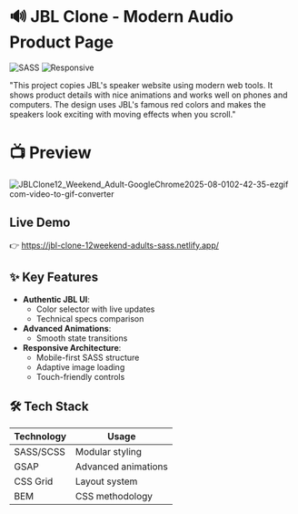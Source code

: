# 🔊 JBL Clone - Modern Audio Product Page

![SASS](https://img.shields.io/badge/SASS-1.54-CC6699?logo=sass)
![Responsive](https://img.shields.io/badge/Responsive-Yes-28A745)

"This project copies JBL's speaker website using modern web tools. It shows product details with nice animations and works well on phones and computers. The design uses JBL's famous red colors and makes the speakers look exciting with moving effects when you scroll."

# 📺 Preview
![JBLClone12_Weekend_Adult-GoogleChrome2025-08-0102-42-35-ezgif com-video-to-gif-converter](https://github.com/user-attachments/assets/81849ef0-d269-48a4-a0e2-211d4322d452)

##  Live Demo 
👉 https://jbl-clone-12weekend-adults-sass.netlify.app/

## ✨ Key Features
- **Authentic JBL UI**:
  - Color selector with live updates
  - Technical specs comparison
- **Advanced Animations**:
  - Smooth state transitions
- **Responsive Architecture**:
  - Mobile-first SASS structure
  - Adaptive image loading
  - Touch-friendly controls

## 🛠️ Tech Stack
| Technology | Usage | 
|------------|-------|
| SASS/SCSS | Modular styling |
| GSAP | Advanced animations | 
| CSS Grid | Layout system |
| BEM | CSS methodology |



